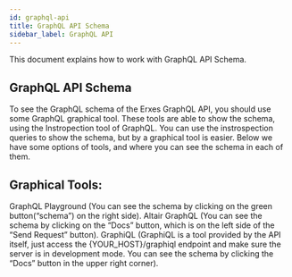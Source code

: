 ```yaml
---
id: graphql-api
title: GraphQL API Schema
sidebar_label: GraphQL API
---
```


This document explains how to work with GraphQL API Schema.

## GraphQL API Schema

To see the GraphQL schema of the Erxes GraphQL API, you should use some GraphQL graphical tool.
These tools are able to show the schema, using the Instropection tool of GraphQL.
You can use the instrospection queries to show the schema, but by a graphical tool is easier.
Below we have some options of tools, and where you can see the schema in each of them.

## Graphical Tools:

GraphQL Playground (You can see the schema by clicking on the green button(“schema”) on the right side).
Altair GraphQL (You can see the schema by clicking on the “Docs” button, which is on the left side of the “Send Request” button).
GraphiQL (GraphiQL is a tool provided by the API itself, just access the {YOUR_HOST}/graphiql endpoint and make sure the server is in development mode. You can see the schema by clicking the “Docs” button in the upper right corner).
